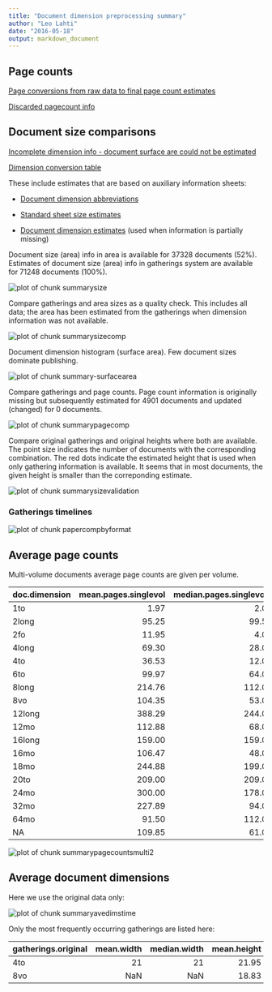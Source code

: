 ```yaml
---
title: "Document dimension preprocessing summary"
author: "Leo Lahti"
date: "2016-05-18"
output: markdown_document
---
```



## Page counts

[Page conversions from raw data to final page count estimates](https://github.com/rOpenGov/fennica/blob/master/inst/examples/output.tables/pagecount_conversion_nontrivial.csv)

<!--[Page conversions from raw data to final page count estimates with volume info](https://raw.githubusercontent.com/rOpenGov/estc/master/inst/examples/output.tables/page_conversion_table_full.csv)-->

[Discarded pagecount info](https://raw.githubusercontent.com/rOpenGov/estc/master/inst/examples/output.tables/pagecount_discarded.csv)



## Document size comparisons

[Incomplete dimension info - document surface are could not be estimated](https://raw.githubusercontent.com/rOpenGov/estc/master/inst/examples/output.tables/physical_dimension_incomplete.csv)

[Dimension conversion table](https://raw.githubusercontent.com/rOpenGov/estc/master/inst/examples/output.tables/conversions_physical_dimension.csv)


These include estimates that are based on auxiliary information sheets:

  * [Document dimension abbreviations](https://github.com/rOpenGov/bibliographica/blob/master/inst/extdata/document_size_abbreviations.csv)

  * [Standard sheet size estimates](https://github.com/rOpenGov/bibliographica/blob/master/inst/extdata/sheetsizes.csv)

  * [Document dimension estimates](https://github.com/rOpenGov/bibliographica/blob/master/inst/extdata/documentdimensions.csv) (used when information is partially missing)


  
<!--[Discarded dimension info](https://raw.githubusercontent.com/rOpenGov/estc/master/inst/examples/output.tables/dimensions_discarded.csv)-->

Document size (area) info in area is available for 37328 documents (52%). Estimates of document size (area) info in gatherings system are available for 71248 documents (100%). 

![plot of chunk summarysize](figure/summarysize-1.png)


Compare gatherings and area sizes as a quality check. This includes all data; the area has been estimated from the gatherings when dimension information was not available.

![plot of chunk summarysizecomp](figure/summarysizecomp-1.png)

Document dimension histogram (surface area). Few document sizes dominate publishing.

![plot of chunk summary-surfacearea](figure/summary-surfacearea-1.png)


Compare gatherings and page counts. Page count information is originally missing but subsequently estimated for 4901 documents and updated (changed) for 0 documents. 


![plot of chunk summarypagecomp](figure/summarypagecomp-1.png)

Compare original gatherings and original heights where both are available. The point size indicates the number of documents with the corresponding combination. The red dots indicate the estimated height that is used when only gathering information is available. It seems that in most documents, the given height is smaller than the correponding estimate.

![plot of chunk summarysizevalidation](figure/summarysizevalidation-1.png)

### Gatherings timelines

![plot of chunk papercompbyformat](figure/papercompbyformat-1.png)

## Average page counts 

Multi-volume documents average page counts are given per volume.


|doc.dimension | mean.pages.singlevol| median.pages.singlevol| n.singlevol|mean.pages.multivol |median.pages.multivol | n.multivol| mean.pages.issue| median.pages.issue| n.issue|
|:-------------|--------------------:|----------------------:|-----------:|:-------------------|:---------------------|----------:|----------------:|------------------:|-------:|
|1to           |                 1.97|                    2.0|         473|NA                  |NA                    |         NA|               NA|                 NA|      NA|
|2long         |                95.25|                   99.5|           4|NA                  |NA                    |         NA|            47.00|               47.0|       1|
|2fo           |                11.95|                    4.0|        3205|NA                  |NA                    |         NA|            19.42|               16.0|     402|
|4long         |                69.30|                   28.0|         206|NA                  |NA                    |         NA|            23.41|               19.0|     148|
|4to           |                36.53|                   12.0|       15657|NA                  |NA                    |         NA|            20.23|               18.0|    7519|
|6to           |                99.97|                   64.0|          29|NA                  |NA                    |         NA|            20.92|               13.0|      12|
|8long         |               214.76|                  112.0|          99|NA                  |NA                    |         NA|            24.80|               24.0|      15|
|8vo           |               104.35|                   53.0|        7774|NA                  |NA                    |         NA|            24.47|               24.0|    2951|
|12long        |               388.29|                  244.0|           7|NA                  |NA                    |         NA|               NA|                 NA|      NA|
|12mo          |               112.88|                   68.0|        3234|NA                  |NA                    |         NA|            29.77|               28.0|    1293|
|16long        |               159.00|                  159.0|           1|NA                  |NA                    |         NA|               NA|                 NA|      NA|
|16mo          |               106.47|                   48.0|        1665|NA                  |NA                    |         NA|            30.59|               32.0|     817|
|18mo          |               244.88|                  199.0|           8|NA                  |NA                    |         NA|            44.00|               44.0|       1|
|20to          |               209.00|                  209.0|           1|NA                  |NA                    |         NA|               NA|                 NA|      NA|
|24mo          |               300.00|                  178.0|          12|NA                  |NA                    |         NA|            32.00|               32.0|       1|
|32mo          |               227.89|                   94.0|          57|NA                  |NA                    |         NA|            24.17|               23.5|      12|
|64mo          |                91.50|                  112.0|           8|NA                  |NA                    |         NA|            24.00|               24.0|       1|
|NA            |               109.85|                   61.0|       38808|NA                  |NA                    |         NA|            24.85|               23.0|   14217|


![plot of chunk summarypagecountsmulti2](figure/summarypagecountsmulti2-1.png)


## Average document dimensions 

Here we use the original data only:

![plot of chunk summaryavedimstime](figure/summaryavedimstime-1.png)




Only the most frequently occurring gatherings are listed here:


|gatherings.original | mean.width| median.width| mean.height| median.height|  n|
|:-------------------|----------:|------------:|-----------:|-------------:|--:|
|4to                 |         21|           21|       21.95|         21.95| 19|
|8vo                 |        NaN|          NaN|       18.83|         18.83| 12|


